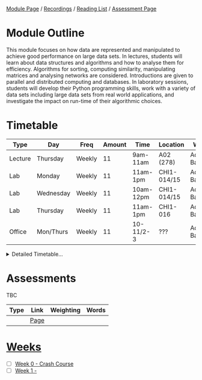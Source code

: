 [Module Page](https://canvas.sussex.ac.uk/courses/35221) /
[Recordings](https://sussex.cloud.panopto.eu/Panopto/Pages/Sessions/List.aspx?embedded=1&nomobileprompt=true#folderID=%22b624258e-4c26-45d0-9897-b22600c4706d%22) /
[Reading List](https://sussex.leganto.exlibrisgroup.com/leganto/nui/lists/23771532240002461?auth=SAML) /
[Assessment Page](https://canvas.sussex.ac.uk/courses/35221/pages/assessments-and-feedback-2)

# Module Outline
This module focuses on how data are represented and manipulated to achieve good performance on large data sets. In lectures, students will learn about data structures and algorithms and how to analyse them for efficiency. Algorithms for sorting, computing similarity, manipulating matrices and analysing networks are considered. Introductions are given to parallel and distributed computing and databases. In laboratory sessions, students will develop their Python programming skills, work with a variety of data sets including large data sets from real world applications, and investigate the impact on run-time of their algorithmic choices. 

# Timetable

| Type | Day | Freq | Amount | Time | Location | Who | 
|---|---|---|---|---|---|---|
| Lecture | Thursday   | Weekly | 11 | 9am-11am  | A02 (278)   | Adam Barrett | 
| Lab     | Monday     | Weekly | 11 | 11am-1pm  | CHI1-014/15 | Adam Barrett |
| Lab     | Wednesday  | Weekly | 11 | 10am-12pm | CHI1-014/15 | Adam Barrett |
| Lab     | Thursday   | Weekly | 11 | 11am-1pm  | CHI1-016    | Adam Barrett |
| Office  | Mon/Thurs  | Weekly | 11 | 10-11/2-3 | ???         | Adam Barrett |

<details>
  <summary>Detailed Timetable...</summary>

  |   | Mon | Tue | Wed | Thurs | Fri |
  |---|---|---|---|---|---|
  | 09-10  |---     |---   |---    | Lecture |---|
  | 10-11  | Office |---   | Lab 2 | Lecture |---|
  | 11-12  | Lab 1  |---   | Lab 2 | Lab 3   |---|
  | 12-13  | Lab 1  |---   |---    | Lab 3   |---|
  | 13-14  |---     |---   |---    |---      |---|
  | 14-15  |---     |---   |---    | Office  |---|

</details>

# Assessments

TBC

| Type | Link | Weighting | Words |
|---|---|---|---|
|  | [Page]() |  |  |

# [Weeks]()
- [ ] [Week 0 - Crash Course](https://github.com/LukeBirkett/study-planner/tree/main/969G5_Algorithmic_Data_Science/weeks/week_0)
- [ ] [Week 1 - ]()
